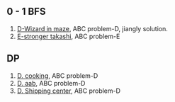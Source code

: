## 0 - 1 BFS
1. [D-Wizard in maze](https://atcoder.jp/contests/abc176/tasks/abc176_d), ABC problem-D, jiangly solution.
2. [E-stronger takashi](https://atcoder.jp/contests/abc213/tasks/abc213_e), ABC problem-E

## DP
1. [D. cooking](https://atcoder.jp/contests/abc204/tasks/abc204_d), ABC problem-D
2. [D. aab](https://atcoder.jp/contests/abc202/tasks/abc202_d), ABC problem-D
3. [D. Shipping center](https://atcoder.jp/contests/abc195/tasks/abc195_d), ABC problem-D
